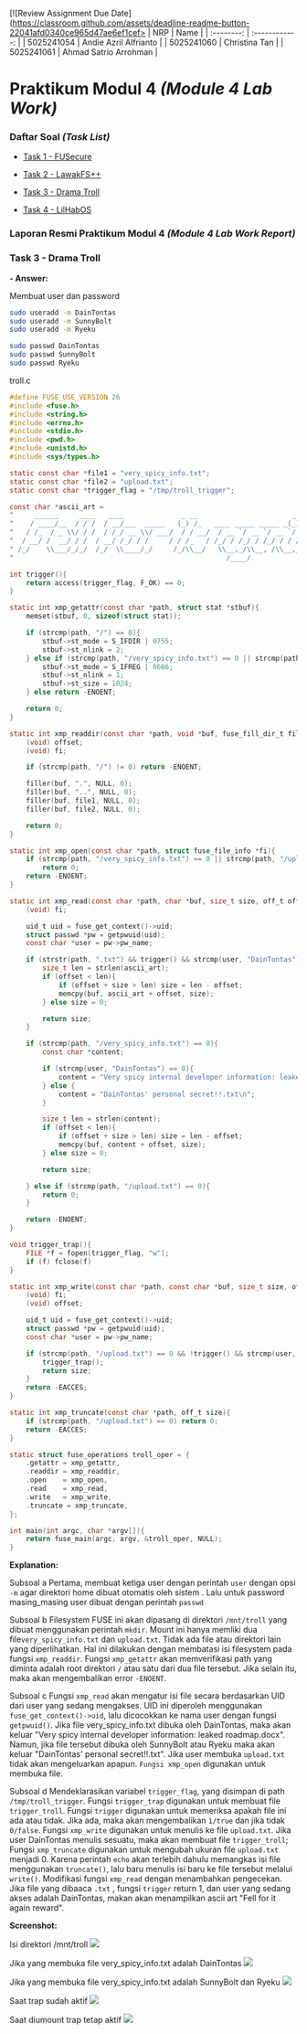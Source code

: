 [![Review Assignment Due Date](https://classroom.github.com/assets/deadline-readme-button-22041afd0340ce965d47ae6ef1cef>
| NRP | Name |
| :--------: | :------------: |
| 5025241054 | Andie Azril Alfrianto |
| 5025241060 | Christina Tan |
| 5025241061 | Ahmad Satrio Arrohman |

# Praktikum Modul 4 _(Module 4 Lab Work)_

</div>

### Daftar Soal _(Task List)_

- [Task 1 - FUSecure](/task-1/)

- [Task 2 - LawakFS++](/task-2/)

- [Task 3 - Drama Troll](/task-3/)

- [Task 4 - LilHabOS](/task-4/)

### Laporan Resmi Praktikum Modul 4 _(Module 4 Lab Work Report)_

### Task 3 - Drama Troll

**- Answer:**

Membuat user dan password

```bash
sudo useradd -m DainTontas
sudo useradd -m SunnyBolt
sudo useradd -m Ryeku

sudo passwd DainTontas
sudo passwd SunnyBolt
sudo passwd Ryeku
```

troll.c

```troll.c
#define FUSE_USE_VERSION 26
#include <fuse.h>
#include <string.h>
#include <errno.h>
#include <stdio.h>
#include <pwd.h>
#include <unistd.h>
#include <sys/types.h>

static const char *file1 = "very_spicy_info.txt";
static const char *file2 = "upload.txt";
static const char *trigger_flag = "/tmp/troll_trigger";

const char *ascii_art =
"     ______     ____   ____              _ __                       _                                           __\n"
"    / ____/__  / / /  / __/___  _____   (_) /_   ____ _____ _____ _(_)___     ________ _      ______ __________/ /\n"
"   / /_  / _ \\/ / /  / /_/ __ \\/ ___/  / / __/  / __ `/ __ `/ __ `/ / __ \\   / ___/ _ \\ | /| / / __ `/ ___/ __  / \n"
"  / __/ /  __/ / /  / __/ /_/ / /     / / /_   / /_/ / /_/ / /_/ / / / / /  / /  /  __/ |/ |/ / /_/ / /  / /_/ /  \n"
" /_/    \\___/_/_/  /_/  \\____/_/     /_/\\__/   \\__,_/\\__, /\\__,_/_/_/ /_/  /_/   \\___/|__/|__/\\__,_/_/   \\__,_/  \n"
"                                                    /____/                                                        \n";

int trigger(){
    return access(trigger_flag, F_OK) == 0;
}

static int xmp_getattr(const char *path, struct stat *stbuf){
    memset(stbuf, 0, sizeof(struct stat));

    if (strcmp(path, "/") == 0){
        stbuf->st_mode = S_IFDIR | 0755;
        stbuf->st_nlink = 2;
    } else if (strcmp(path, "/very_spicy_info.txt") == 0 || strcmp(path, "/upload.txt") == 0){
        stbuf->st_mode = S_IFREG | 0666;
        stbuf->st_nlink = 1;
        stbuf->st_size = 1024;
    } else return -ENOENT;

    return 0;
}

static int xmp_readdir(const char *path, void *buf, fuse_fill_dir_t filler, off_t offset, struct fuse_file_info *fi){
    (void) offset;
    (void) fi;

    if (strcmp(path, "/") != 0) return -ENOENT;

    filler(buf, ".", NULL, 0);
    filler(buf, "..", NULL, 0);
    filler(buf, file1, NULL, 0);
    filler(buf, file2, NULL, 0);

    return 0;
}

static int xmp_open(const char *path, struct fuse_file_info *fi){
    if (strcmp(path, "/very_spicy_info.txt") == 0 || strcmp(path, "/upload.txt") == 0)
        return 0;
    return -ENOENT;
}

static int xmp_read(const char *path, char *buf, size_t size, off_t offset, struct fuse_file_info *fi){
    (void) fi;

    uid_t uid = fuse_get_context()->uid;
    struct passwd *pw = getpwuid(uid);
    const char *user = pw->pw_name;

    if (strstr(path, ".txt") && trigger() && strcmp(user, "DainTontas") == 0) {
        size_t len = strlen(ascii_art);
        if (offset < len){
            if (offset + size > len) size = len - offset;
            memcpy(buf, ascii_art + offset, size);
        } else size = 0;

        return size;
    }

    if (strcmp(path, "/very_spicy_info.txt") == 0){
        const char *content;

        if (strcmp(user, "DainTontas") == 0){
            content = "Very spicy internal developer information: leaked roadmap.docx\n";
        } else {
            content = "DainTontas' personal secret!!.txt\n";
        }

        size_t len = strlen(content);
        if (offset < len){
            if (offset + size > len) size = len - offset;
            memcpy(buf, content + offset, size);
        } else size = 0;

        return size;

    } else if (strcmp(path, "/upload.txt") == 0){
        return 0;
    }

    return -ENOENT;
}

void trigger_trap(){
    FILE *f = fopen(trigger_flag, "w");
    if (f) fclose(f)
}

static int xmp_write(const char *path, const char *buf, size_t size, off_t offset, struct fuse_file_info *fi){
    (void) fi;
    (void) offset;

    uid_t uid = fuse_get_context()->uid;
    struct passwd *pw = getpwuid(uid);
    const char *user = pw->pw_name;

    if (strcmp(path, "/upload.txt") == 0 && !trigger() && strcmp(user, "DainTontas") == 0){
        trigger_trap();
        return size;
    }
    return -EACCES;
}

static int xmp_truncate(const char *path, off_t size){
    if (strcmp(path, "/upload.txt") == 0) return 0;
    return -EACCES;
}

static struct fuse_operations troll_oper = {
    .getattr = xmp_getattr,
    .readdir = xmp_readdir,
    .open    = xmp_open,
    .read    = xmp_read,
    .write   = xmp_write,
    .truncate = xmp_truncate,
};

int main(int argc, char *argv[]){
    return fuse_main(argc, argv, &troll_oper, NULL);
}
```

**Explanation:**

Subsoal a
Pertama, membuat ketiga  user dengan perintah `user` dengan opsi `-m` agar direktori home dibuat otomatis oleh sistem .
Lalu untuk password masing_masing user dibuat dengan perintah `passwd`

Subsoal b
Filesystem FUSE ini akan dipasang di direktori `/mnt/troll` yang dibuat menggunakan perintah `mkdir`. Mount ini hanya memliki dua 
file`very_spicy_info.txt` dan `upload.txt`. Tidak ada file atau direktori lain yang diperlihatkan. Hal ini dilakukan dengan membatasi
isi filesystem pada fungsi `xmp_readdir`. Fungsi `xmp_getattr` akan memverifikasi path yang diminta adalah root direktori `/` atau 
satu dari dua file tersebut. Jika selain itu, maka akan mengembalikan error `-ENOENT`.

Subsoal c
Fungsi `xmp_read` akan mengatur isi file secara berdasarkan UID dari user yang sedang mengakses. UID ini diperoleh menggunakan 
`fuse_get_context()->uid`, lalu dicocokkan ke nama user dengan fungsi `getpwuid()`. Jika file very_spicy_info.txt dibuka oleh 
DainTontas, maka akan keluar "Very spicy internal developer information: leaked roadmap.docx". Namun, jika file tersebut dibuka 
oleh SunnyBolt atau Ryeku maka akan keluar "DainTontas' personal secret!!.txt". Jika user membuka `upload.txt` tidak akan mengeluarkan
apapun. `Fungsi xmp_open` digunakan untuk membuka file.

Subsoal d
Mendeklarasikan variabel `trigger_flag`, yang disimpan di path `/tmp/troll_trigger`. Fungsi `trigger_trap` digunakan untuk
membuat file `trigger_troll`. Fungsi `trigger` digunakan untuk memeriksa apakah file ini ada atau tidak. Jika ada, maka akan 
mengembalikan `1/true` dan jika tidak `0/false`. Fungsi `xmp_write` digunakan untuk menulis ke file `upload.txt`. Jika user
DainTontas menulis sesuatu, maka akan membuat file `trigger_troll`; Fungsi `xmp_truncate` digunakan untuk mengubah ukuran file 
`upload.txt` menjadi 0. Karena perintah `echo` akan terlebih dahulu memangkas isi file menggunakan `truncate()`, lalu baru menulis 
isi baru ke file tersebut melalui `write()`. Modifikasi fungsi `xmp_read` dengan menambahkan pengecekan. Jika file yang dibaaca `.txt`
, fungsi `trigger` return 1, dan user yang sedang akses adalah DainTontas, makan akan menampilkan ascii art "Fell for it again reward".

**Screenshot:**

Isi direktori /mnt/troll
![](assets/task-3/soalb.png)

Jika yang membuka file very_spicy_info.txt adalah DainTontas
![](assets/task-3/soalc1.png)

Jika yang membuka file very_spicy_info.txt adalah SunnyBolt dan Ryeku
![](assets/task-3/soalc2.png)

Saat trap sudah aktif
![](assets/task-3/soald1.png)

Saat diumount trap tetap aktif
![](assets/task-3/soald2.png)

